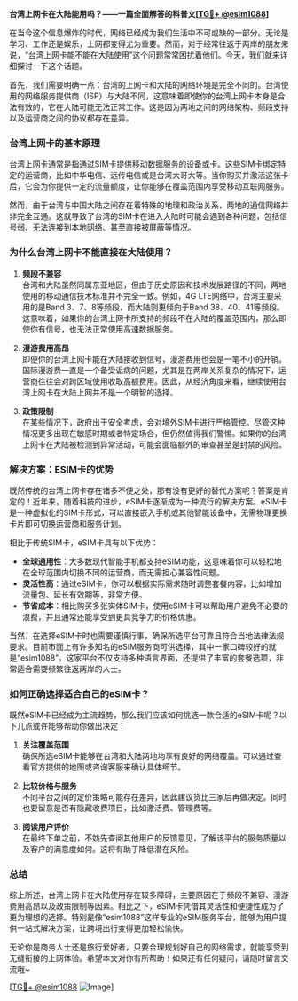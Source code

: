 **台湾上网卡在大陆能用吗？——一篇全面解答的科普文[[TG💪+ @esim1088](https://t.me/s/esim1088)]**

在当今这个信息爆炸的时代，网络已经成为我们生活中不可或缺的一部分。无论是学习、工作还是娱乐，上网都变得尤为重要。然而，对于经常往返于两岸的朋友来说，“台湾上网卡能不能在大陆使用”这个问题常常困扰着他们。今天，我们就来详细探讨一下这个话题。

首先，我们需要明确一点：台湾的上网卡和大陆的网络环境是完全不同的。台湾使用的网络服务提供商（ISP）与大陆不同，这意味着即使你的台湾上网卡本身是合法有效的，它在大陆可能无法正常工作。这是因为两地之间的网络架构、频段支持以及运营商之间的协议都存在差异。

### **台湾上网卡的基本原理**

台湾上网卡通常是指通过SIM卡提供移动数据服务的设备或卡。这些SIM卡绑定特定的运营商，比如中华电信、远传电信或是台湾大哥大等。当你购买并激活这张卡后，它会为你提供一定的流量额度，让你能够在覆盖范围内享受移动互联网服务。

然而，由于台湾与中国大陆之间存在着特殊的地理和政治关系，两地的通信网络并非完全互通。这就导致了台湾的SIM卡在进入大陆时可能会遇到各种问题，包括信号弱、无法连接到本地网络、甚至直接被屏蔽等情况。

### **为什么台湾上网卡不能直接在大陆使用？**

1. **频段不兼容**  
   台湾和大陆虽然同属东亚地区，但由于历史原因和技术发展路径的不同，两地使用的移动通信技术标准并不完全一致。例如，4G LTE网络中，台湾主要采用的是Band 3、7、8等频段，而大陆则更倾向于Band 38、40、41等频段。这意味着，如果你的台湾上网卡所支持的频段不在大陆的覆盖范围内，那么即使你有信号，也无法正常使用高速数据服务。

2. **漫游费用高昂**  
   即便你的台湾上网卡能在大陆接收到信号，漫游费用也会是一笔不小的开销。国际漫游费一直是一个备受诟病的问题，尤其是在两岸关系复杂的情况下，运营商往往会对跨区域使用收取高额费用。因此，从经济角度来看，继续使用台湾上网卡在大陆上网并不是一个明智的选择。

3. **政策限制**  
   在某些情况下，政府出于安全考虑，会对境外SIM卡进行严格管控。尽管这种情况更多出现在敏感时期或者特定场合，但仍然值得我们警惕。如果你的台湾上网卡在大陆被检测到异常活动，可能会面临额外的审查甚至是封禁的风险。

### **解决方案：ESIM卡的优势**

既然传统的台湾上网卡存在诸多不便之处，那有没有更好的替代方案呢？答案是肯定的！近年来，随着科技的进步，eSIM卡逐渐成为一种流行的解决方案。eSIM卡是一种虚拟化的SIM卡形式，可以直接嵌入手机或其他智能设备中，无需物理更换卡片即可切换运营商和服务计划。

相比于传统SIM卡，eSIM卡具有以下优势：

- **全球通用性**：大多数现代智能手机都支持eSIM功能，这意味着你可以轻松地在全球范围内切换不同的运营商，而无需担心兼容性问题。
- **灵活性高**：通过eSIM卡，你可以根据实际需求随时调整套餐内容，比如增加流量包、延长有效期等，非常方便。
- **节省成本**：相比购买多张实体SIM卡，使用eSIM卡可以帮助用户避免不必要的浪费，并且通常还能享受到更具竞争力的价格优惠。

当然，在选择eSIM卡时也需要谨慎行事，确保所选平台可靠且符合当地法律法规要求。目前市面上有许多知名的eSIM服务商可供选择，其中一家口碑较好的就是“esim1088”。这家平台不仅支持多种语言界面，还提供了丰富的套餐选项，非常适合需要频繁往返两岸的人士。

### **如何正确选择适合自己的eSIM卡？**

既然eSIM卡已经成为主流趋势，那么我们应该如何挑选一款合适的eSIM卡呢？以下几点或许能够帮助你做出决定：

1. **关注覆盖范围**  
   确保所选eSIM卡能够在台湾和大陆两地均享有良好的网络覆盖。可以通过查看官方提供的地图或咨询客服来确认具体细节。

2. **比较价格与服务**  
   不同平台之间的定价策略可能存在差异，因此建议货比三家后再做决定。同时也要留意是否有隐藏收费项目，比如激活费、管理费等。

3. **阅读用户评价**  
   在最终下单之前，不妨先查阅其他用户的反馈意见，了解该平台的服务质量以及客户的满意度如何。这将有助于降低潜在风险。

### **总结**

综上所述，台湾上网卡在大陆使用存在较多障碍，主要原因在于频段不兼容、漫游费用高昂以及政策限制等因素。相比之下，eSIM卡凭借其灵活性和便捷性成为了更为理想的选择。特别是像“esim1088”这样专业的eSIM服务平台，能够为用户提供一站式解决方案，让跨境出行变得更加轻松愉快。

无论你是商务人士还是旅行爱好者，只要合理规划好自己的网络需求，就能享受到无缝衔接的上网体验。希望本文对你有所帮助！如果还有任何疑问，请随时留言交流哦~

[[TG💪+ @esim1088](https://t.me/s/esim1088) ![Image](https://i.postimg.cc/4NQfJmqS/Snipaste-2025-05-13-00-14-12.png)]